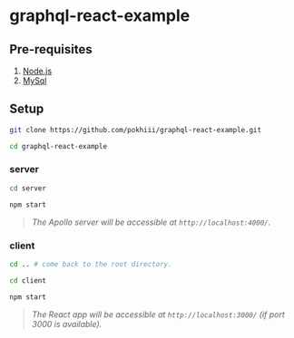 # graphql-react-example

## Pre-requisites

1. [Node.js](https://nodejs.org)
2. [MySql](https://www.mysql.com/)


## Setup

```sh
git clone https://github.com/pokhiii/graphql-react-example.git

cd graphql-react-example
```

### server

```sh
cd server

npm start
```

> _The Apollo server will be accessible at `http://localhost:4000/`._

### client

```sh
cd .. # come back to the root directory.

cd client

npm start
```

> _The React app will be accessible at `http://localhost:3000/` (if port 3000 is available)._
